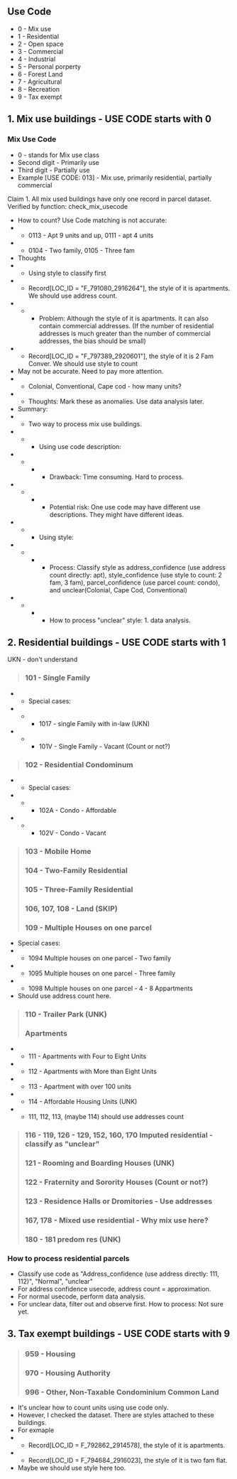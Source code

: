 ## Use Code
- 0 - Mix use
- 1 - Residential
- 2 - Open space
- 3 - Commercial
- 4 - Industrial
- 5 - Personal porperty
- 6 - Forest Land
- 7 - Agricultural
- 8 - Recreation
- 9 - Tax exempt

## 1. Mix use buildings - USE CODE starts with 0
### Mix Use Code
- 0 - stands for Mix use class
- Second digit - Primarily use
- Third digit - Partially use
- Example [USE CODE: 013] - Mix use, primarily residential, partially commercial

Claim 1. All mix used buildings have only one record in parcel dataset. Verified by function: check_mix_usecode
- How to count? Use Code matching is not accurate:
- - 0113 - Apt 9 units and up, 0111 - apt 4 units
- - 0104 - Two family, 0105 - Three fam
- Thoughts
- - Using style to classify first
- - Record[LOC_ID = "F_791080_2916264"], the style of it is apartments. We should use address count.
- - - Problem: Although the style of it is apartments. It can also contain commercial addresses. (If the number of residential addresses is much greater than the number of commercial addresses, the bias should be small)
- - Record[LOC_ID = "F_797389_2920601"], the style of it is 2 Fam Conver. We should use style to count
- May not be accurate. Need to pay more attention.
- - Colonial, Conventional, Cape cod - how many units?
- - Thoughts: Mark these as anomalies. Use data analysis later.
- Summary:
- - Two way to process mix use buildings.
- - - Using use code description:
- - - - Drawback: Time consuming. Hard to process.
- - - - Potential risk: One use code may have different use descriptions. They might have different ideas.
- - - Using style:
- - - - Process: Classify style as address_confidence (use address count directly: apt), style_confidence (use style to count: 2 fam, 3 fam), parcel_confidence (use parcel count: condo), and unclear(Colonial, Cape Cod, Conventional)
- - - - How to process "unclear" style: 1. data analysis.

## 2. Residential buildings - USE CODE starts with 1
UKN - don't understand

> ### 101 - Single Family
- - Special cases:
- - - 1017 - single Family with in-law (UKN)
- - - 101V - Single Family - Vacant (Count or not?)
> ### 102 - Residential Condominum
- - Special cases:
- - - 102A - Condo - Affordable
- - - 102V - Condo - Vacant
> ### 103 - Mobile Home
> ### 104 - Two-Family Residential
> ### 105 - Three-Family Residential
> ### 106, 107, 108 - Land (SKIP)
> ### 109 - Multiple Houses on one parcel
- Special cases:
- - 1094 Multiple houses on one parcel - Two family
- - 1095 Multiple houses on one parcel - Three family
- - 1098 Multiple houses on one parcel - 4 - 8 Appartments
- Should use address count here.

> ### 110 - Trailer Park (UNK)
> ### Apartments
- - 111 - Apartments with Four to Eight Units
- - 112 - Apartments with More than Eight Units
- - 113 - Apartment with over 100 units
- - 114 - Affordable Housing Units (UNK)
- - 111, 112, 113, (maybe 114) should use addresses count

> ### 116 - 119, 126 - 129, 152, 160, 170 Imputed residential - classify as "unclear"
> ### 121 - Rooming and Boarding Houses (UNK)
> ### 122 - Fraternity and Sorority Houses (Count or not?)
> ### 123 - Residence Halls or Dromitories - Use addresses
> ### 167, 178 - Mixed use residential - Why mix use here?
> ### 180 - 181 predom res (UNK)

### How to process residential parcels
- Classify use code as "Address_confidence (use address directly: 111, 112)", "Normal", "unclear"
- For address confidence usecode, address count = approximation.
- For normal usecode, perform data analysis.
- For unclear data, filter out and observe first. How to process: Not sure yet.

## 3. Tax exempt buildings - USE CODE starts with 9 
> ### 959 - Housing
> ### 970 - Housing Authority
> ### 996 - Other, Non-Taxable Condominium Common Land

- It's unclear how to count units using use code only.
- However, I checked the dataset. There are styles attached to these buildings.
- For exmaple
- - Record[LOC_ID = F_792862_2914578], the style of it is apartments.
- - Record[LOC_ID = F_794684_2916023], the style of it is two fam flat.
- Maybe we should use style here too.


